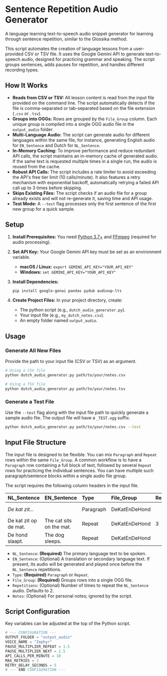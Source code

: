 # Sentence Repetition Audio Generator

A language learning text-to-speech audio snippet generator for learning through sentence repetition, similar to the Glossika method.

This script automates the creation of language lessons from a user-provided CSV or TSV file. It uses the Google Gemini API to generate text-to-speech audio, designed for practicing grammar and speaking. The script groups sentences, adds pauses for repetition, and handles different recording types.

## How It Works

*   **Reads from CSV or TSV:** All lesson content is read from the input file provided on the command line. The script automatically detects if the file is comma-separated or tab-separated based on the file extension (`.csv` or `.tsv`).
*   **Groups into OGGs:** Rows are grouped by the `File_Group` column. Each unique group is compiled into a single OGG audio file in the `output_audio` folder.
*   **Multi-Language Audio:** The script can generate audio for different languages within the same file, for instance, generating English audio for `EN_Sentence` and Dutch for `NL_Sentence`.
*   **In-Memory Caching:** To improve performance and reduce redundant API calls, the script maintains an in-memory cache of generated audio. If the same text is requested multiple times in a single run, the audio is reused from the cache.
*   **Robust API Calls:** The script includes a rate limiter to avoid exceeding the API's free tier limit (10 calls/minute). It also features a retry mechanism with exponential backoff, automatically retrying a failed API call up to 3 times before skipping.
*   **Skips Existing Files:** The script checks if an audio file for a group already exists and will not re-generate it, saving time and API usage.
*   **Test Mode:** A `--test` flag processes only the first sentence of the first new group for a quick sample.

## Setup

1.  **Install Prerequisites:** You need [Python 3.7+](https://www.python.org/) and [FFmpeg](https://ffmpeg.org/download.html) (required for audio processing).

2.  **Set API Key:** Your Google Gemini API key must be set as an environment variable.
    *   **macOS / Linux:** `export GEMINI_API_KEY="YOUR_API_KEY"`
    *   **Windows:** `set GEMINI_API_KEY="YOUR_API_KEY"`

3.  **Install Dependencies:**
    ```bash
    pip install google-genai pandas pydub audioop-lts
    ```

4.  **Create Project Files:** In your project directory, create:
    *   The python script (e.g., `dutch_audio_generator.py`).
    *   Your input file (e.g., `my_dutch_notes.csv`).
    *   An empty folder named `output_audio`.

## Usage

### Generate All New Files
Provide the path to your input file (CSV or TSV) as an argument.

```bash
# Using a CSV file
python dutch_audio_generator.py path/to/your/notes.csv

# Using a TSV file
python dutch_audio_generator.py path/to/your/notes.tsv
```

### Generate a Test File
Use the `--test` flag along with the input file path to quickly generate a sample audio file. The output file will have a `_TEST.ogg` suffix.

```bash
python dutch_audio_generator.py path/to/your/notes.csv --test
```

## Input File Structure

The input file is designed to be flexible. You can mix `Paragraph` and `Repeat` rows within the same `File_Group`. A common workflow is to have a `Paragraph` row containing a full block of text, followed by several `Repeat` rows for practicing the individual sentences. You can have multiple such paragraph/sentence blocks within a single audio file group.

The script requires the following column headers in the input file.

| NL_Sentence | EN_Sentence | Type | File_Group | Repetitions | Notes |
| :--- | :--- | :--- | :--- | :--- | :--- |
| *De kat zit...* |  | Paragraph | DeKatEnDeHond | | Present tense |
| De kat zit op de mat. | The cat sits on the mat. | Repeat | DeKatEnDeHond | 3 | Present tense |
| De hond slaapt. | The dog sleeps. | Repeat | DeKatEnDeHond | | Present tense |

*   `NL_Sentence`: **(Required)** The primary language text to be spoken.
*   `EN_Sentence`: (Optional) A translation or secondary language text. If present, its audio will be generated and played once before the `NL_Sentence` repetitions.
*   `Type`: **(Required)** `Paragraph` or `Repeat`.
*   `File_Group`: **(Required)** Groups rows into a single OGG file.
*   `Repetitions`: (Optional) Number of times to repeat the `NL_Sentence` audio. Defaults to 2.
*   `Notes`: (Optional) For personal notes; ignored by the script.

## Script Configuration

Key variables can be adjusted at the top of the Python script.

```python
# --- CONFIGURATION ---
OUTPUT_FOLDER = "output_audio"
VOICE_NAME = "Zephyr"
PAUSE_MULTIPLIER_REPEAT = 1.5
PAUSE_MULTIPLIER_NEXT = 2.5
API_CALLS_PER_MINUTE = 10
MAX_RETRIES = 3
RETRY_DELAY_SECONDS = 5
# --- END CONFIGURATION ---
```
